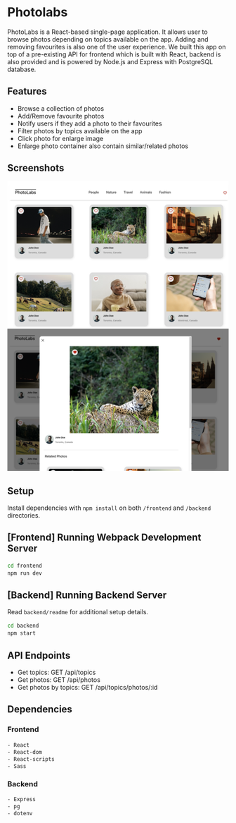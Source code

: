 # Photolabs

PhotoLabs is a React-based single-page application. It allows user to browse photos depending on topics available on the app. Adding and removing favourites is also one of the user experience. We built this app on top of a pre-existing API for frontend which is built with React, backend is also provided and is powered by Node.js and Express with PostgreSQL database.

## Features

- Browse a collection of photos
- Add/Remove favourite photos
- Notify users if they add a photo to their favourites
- Filter photos by topics available on the app
- Click photo for enlarge image
- Enlarge photo container also contain similar/related photos

## Screenshots
!["Photolabs Home page"](https://github.com/Kalaybot/photolabs-starter/blob/main/appScreenshot/homePage.png)
!["Photolabs Modal window"](https://github.com/Kalaybot/photolabs-starter/blob/main/appScreenshot/modal.png)

## Setup

Install dependencies with `npm install` on both `/frontend` and `/backend` directories.

## [Frontend] Running Webpack Development Server

```sh
cd frontend
npm run dev
```
## [Backend] Running Backend Server

Read `backend/readme` for additional setup details.

```sh
cd backend
npm start
```

## API Endpoints

- Get topics: GET /api/topics
- Get photos: GET /api/photos
- Get photos by topics: GET /api/topics/photos/:id

## Dependencies
  ### Frontend
    - React
    - React-dom
    - React-scripts
    - Sass
  ### Backend
    - Express
    - pg
    - dotenv

